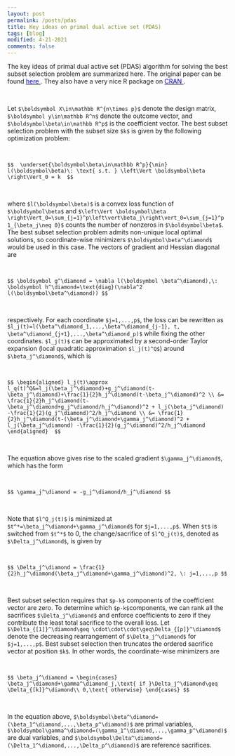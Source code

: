 ```yaml
---
layout: post
permalink: /posts/pdas
title: Key ideas on primal dual active set (PDAS)
tags: [blog]
modified: 4-21-2021
comments: false
---
```


The key ideas of primal dual active set (PDAS) algorithm for solving the best subset selection problem are summarized here. The original paper can be found [<span style="color:blue;"> here </span>](https://www.jstatsoft.org/article/view/v094i04). They also have a very nice R package on [<span style="color:blue;"> CRAN </span>](https://cran.r-project.org/web/packages/BeSS/index.html).  

<br>

Let `$\boldsymbol X\in\mathbb R^{n\times p}$` denote the design matrix, `$\boldsymbol y\in\mathbb R^n$` denote the outcome vector, and `$\boldsymbol\beta\in\mathbb R^p$` is the coefficient vector. The best subset selection problem with the subset size `$k$` is given by the following optimization problem:  

<br>

`$$ 
\underset{\boldsymbol\beta\in\mathbb R^p}{\min} l(\boldsymbol\beta)\: \text{ s.t. } \left\Vert \boldsymbol\beta \right\Vert_0 = k 
$$`

<br>

where `$l(\boldsymbol\beta)$` is a convex loss function of `$\boldsymbol\beta$` and `$\left\Vert \boldsymbol\beta \right\Vert_0=\sum_{j=1}^p\left\vert\beta_j\right\vert_0=\sum_{j=1}^p 1_{\beta_j\neq 0}$` counts the number of nonzeros in `$\boldsymbol\beta$`. The best subset selection problem admits non-unique local optimal solutions, so coordinate-wise minimizers `$\boldsymbol\beta^\diamond$` would be used in this case. The vectors of gradient and Hessian diagonal are  

<br>

`$$
\boldsymbol g^\diamond = \nabla l(\boldsymbol \beta^\diamond),\: \boldsymbol h^\diamond=\text{diag}(\nabla^2 l(\boldsymbol\beta^\diamond))
$$`

<br>

respectively. For each coordinate `$j=1,...,p$`, the loss can be rewritten as `$l_j(t)=l(\beta^\diamond_1,...,\beta^\diamond_{j-1}, t, \beta^\diamond_{j+1},...,\beta^\diamond_p)$` while fixing the other coordinates. `$l_j(t)$` can be approximated by a second-order Taylor expansion (local quadratic approximation `$l_j(t)^Q$`) around `$\beta_j^\diamond$`, which is  

<br>

`$$
\begin{aligned}
l_j(t)\approx l_q(t)^Q&=l_j(\beta_j^\diamond)+g_j^\diamond(t-\beta_j^\diamond)+\frac{1}{2}h_j^\diamond(t-\beta_j^\diamond)^2 \\
&= \frac{1}{2}h_j^\diamond(t-\beta_j^\diamond+g_j^\diamond/h_j^\diamond)^2 + l_j(\beta_j^\diamond) -\frac{1}{2}(g_j^\diamond)^2/h_j^\diamond \\
&= \frac{1}{2}h_j^\diamond(t-(\beta_j^\diamond+\gamma_j^\diamond)^2 + l_j(\beta_j^\diamond) -\frac{1}{2}(g_j^\diamond)^2/h_j^\diamond
\end{aligned} 
$$`

<br>

The equation above gives rise to the scaled gradient `$\gamma_j^\diamond$`, which has the form 

<br>

`$$
\gamma_j^\diamond = -g_j^\diamond/h_j^\diamond
$$`

<br>

Note that `$l^Q_j(t)$` is minimized at `$t^*=\beta_j^\diamond+\gamma_j^\diamond$` for `$j=1,...,p$`. When `$t$` is switched from `$t^*$` to 0, the change/sacrifice of `$l^Q_j(t)$`, denoted as `$\Delta_j^\diamond$`, is given by  

<br>

`$$
\Delta_j^\diamond = \frac{1}{2}h_j^\diamond(\beta_j^\diamond+\gamma_j^\diamond)^2, \: j=1,...,p
$$`

<br>

Best subset selection requires that `$p-k$` components of the coefficient vector are zero. To determine which `$p-k$`components, we can rank all the sacrifices `$\Delta_j^\diamond$` and enforce coefficients to zero if they contribute the least total sacrifice to the overall loss. Let `$\Delta_{[1]}^\diamond\geq \cdot\cdot\cdot\geq\Delta_{[p]}^\diamond$` denote the decreasing rearrangement of `$\Delta_j^\diamond$` for `$j=1,...,p$`. Best subset selection then truncates the ordered sacrifice vector at position `$k$`. In other words, the coordinate-wise minimizers are  

<br>

`$$
\beta_j^\diamond = \begin{cases}
\beta_j^\diamond+\gamma^\diamond_j,\text{ if }\Delta_j^\diamond\geq \Delta_{[k]}^\diamond\\
0,\text{ otherwise}
\end{cases}
$$`

<br>

In the equation above, `$\boldsymbol\beta^\diamond=(\beta_1^\diamond,...,\beta_p^\diamond)$` are primal variables, `$\boldsymbol\gamma^\diamond=(\gamma_1^\diamond,...,\gamma_p^\diamond)$` are dual variables, and `$\boldsymbol\Delta^\diamond=(\Delta_1^\diamond,...,\Delta_p^\diamond)$` are reference sacrifices. 


